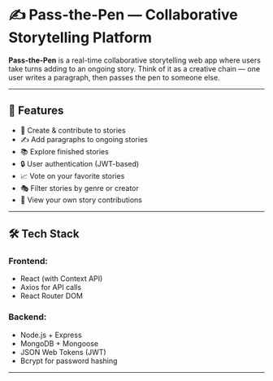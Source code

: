 # ✍️ Pass-the-Pen — Collaborative Storytelling Platform

**Pass-the-Pen** is a real-time collaborative storytelling web app where users take turns adding to an ongoing story. Think of it as a creative chain — one user writes a paragraph, then passes the pen to someone else.

---

## 🚀 Features

- 🧠 Create & contribute to stories
- ✍️ Add paragraphs to ongoing stories 
- 📚 Explore finished stories
- 🔒 User authentication (JWT-based)
- 📈 Vote on your favorite stories
- 🎭 Filter stories by genre or creator
- 👤 View your own story contributions 

--- 

## 🛠️ Tech Stack

### Frontend:
- React (with Context API)
- Axios for API calls
- React Router DOM

### Backend:
- Node.js + Express
- MongoDB + Mongoose
- JSON Web Tokens (JWT)
- Bcrypt for password hashing

---

